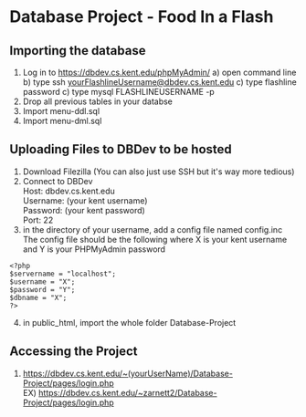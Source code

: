 # Database Project - Food In a Flash
## Importing the database
1) Log in to https://dbdev.cs.kent.edu/phpMyAdmin/
    a) open command line
    b) type ssh yourFlashlineUsername@dbdev.cs.kent.edu
    c) type flashline password
    c) type mysql FLASHLINEUSERNAME -p
3) Drop all previous tables in your databse
4) Import menu-ddl.sql
5) Import menu-dml.sql

## Uploading Files to DBDev to be hosted
1) Download Filezilla (You can also just use SSH but it's way more tedious)
2) Connect to DBDev <br>
   Host:     dbdev.cs.kent.edu <br>
   Username: (your kent username) <br>
   Password: (your kent password) <br>
   Port:     22 <br>
3) in the directory of your username, add a config file named config.inc
   The config file should be the following where X is your kent username and Y is your PHPMyAdmin password
```
<?php
$servername = "localhost";
$username = "X";
$password = "Y";
$dbname = "X";
?>
```
4) in public_html, import the whole folder Database-Project

## Accessing the Project
1) https://dbdev.cs.kent.edu/~(yourUserName)/Database-Project/pages/login.php <br>
    EX) https://dbdev.cs.kent.edu/~zarnett2/Database-Project/pages/login.php
